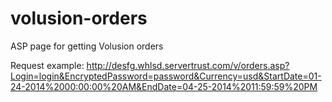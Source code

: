 volusion-orders
===============

ASP page for getting Volusion orders

Request example: http://desfg.whlsd.servertrust.com/v/orders.asp?Login=login&EncryptedPassword=password&Currency=usd&StartDate=01-24-2014%2000:00:00%20AM&EndDate=04-25-2014%2011:59:59%20PM